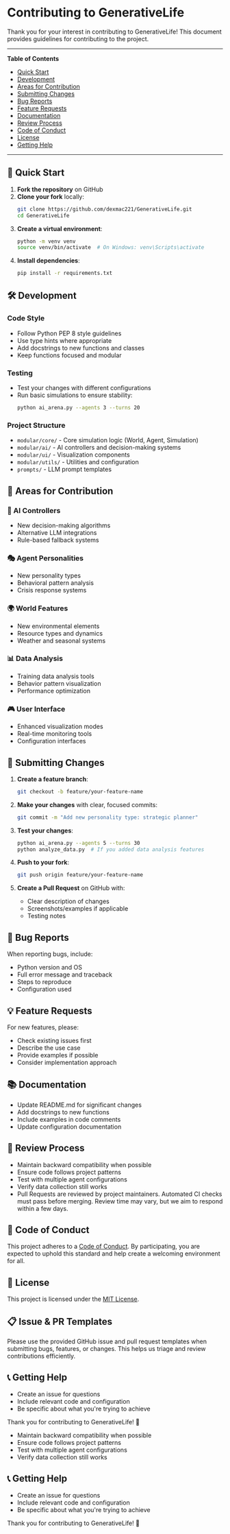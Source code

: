 # Contributing to GenerativeLife

Thank you for your interest in contributing to GenerativeLife! This document provides guidelines for contributing to the project.

---

**Table of Contents**

- [Quick Start](#-quick-start)
- [Development](#️-development)
- [Areas for Contribution](#-areas-for-contribution)
- [Submitting Changes](#-submitting-changes)
- [Bug Reports](#-bug-reports)
- [Feature Requests](#-feature-requests)
- [Documentation](#-documentation)
- [Review Process](#-review-process)
- [Code of Conduct](#-code-of-conduct)
- [License](#-license)
- [Getting Help](#-getting-help)

---

## 🚀 Quick Start

1. **Fork the repository** on GitHub
2. **Clone your fork** locally:
   ```bash
   git clone https://github.com/dexmac221/GenerativeLife.git
   cd GenerativeLife
   ```
3. **Create a virtual environment**:
   ```bash
   python -m venv venv
   source venv/bin/activate  # On Windows: venv\Scripts\activate
   ```
4. **Install dependencies**:
   ```bash
   pip install -r requirements.txt
   ```

## 🛠️ Development

### Code Style

- Follow Python PEP 8 style guidelines
- Use type hints where appropriate
- Add docstrings to new functions and classes
- Keep functions focused and modular

### Testing

- Test your changes with different configurations
- Run basic simulations to ensure stability:
  ```bash
  python ai_arena.py --agents 3 --turns 20
  ```

### Project Structure

- `modular/core/` - Core simulation logic (World, Agent, Simulation)
- `modular/ai/` - AI controllers and decision-making systems
- `modular/ui/` - Visualization components
- `modular/utils/` - Utilities and configuration
- `prompts/` - LLM prompt templates

## 🎯 Areas for Contribution

### 🧠 AI Controllers

- New decision-making algorithms
- Alternative LLM integrations
- Rule-based fallback systems

### 🎭 Agent Personalities

- New personality types
- Behavioral pattern analysis
- Crisis response systems

### 🌍 World Features

- New environmental elements
- Resource types and dynamics
- Weather and seasonal systems

### 📊 Data Analysis

- Training data analysis tools
- Behavior pattern visualization
- Performance optimization

### 🎮 User Interface

- Enhanced visualization modes
- Real-time monitoring tools
- Configuration interfaces

## 📝 Submitting Changes

1. **Create a feature branch**:

   ```bash
   git checkout -b feature/your-feature-name
   ```

2. **Make your changes** with clear, focused commits:

   ```bash
   git commit -m "Add new personality type: strategic planner"
   ```

3. **Test your changes**:

   ```bash
   python ai_arena.py --agents 5 --turns 30
   python analyze_data.py  # If you added data analysis features
   ```

4. **Push to your fork**:

   ```bash
   git push origin feature/your-feature-name
   ```

5. **Create a Pull Request** on GitHub with:
   - Clear description of changes
   - Screenshots/examples if applicable
   - Testing notes

## 🐛 Bug Reports

When reporting bugs, include:

- Python version and OS
- Full error message and traceback
- Steps to reproduce
- Configuration used

## 💡 Feature Requests

For new features, please:

- Check existing issues first
- Describe the use case
- Provide examples if possible
- Consider implementation approach

## 📚 Documentation

- Update README.md for significant changes
- Add docstrings to new functions
- Include examples in code comments
- Update configuration documentation

## 🔄 Review Process

- Maintain backward compatibility when possible
- Ensure code follows project patterns
- Test with multiple agent configurations
- Verify data collection still works
- Pull Requests are reviewed by project maintainers. Automated CI checks must pass before merging. Review time may vary, but we aim to respond within a few days.

## 🤝 Code of Conduct

This project adheres to a [Code of Conduct](CODE_OF_CONDUCT.md). By participating, you are expected to uphold this standard and help create a welcoming environment for all.

## 📄 License

This project is licensed under the [MIT License](LICENSE).

## 📋 Issue & PR Templates

Please use the provided GitHub issue and pull request templates when submitting bugs, features, or changes. This helps us triage and review contributions efficiently.

## 📞 Getting Help

- Create an issue for questions
- Include relevant code and configuration
- Be specific about what you're trying to achieve

Thank you for contributing to GenerativeLife! 🎉

- Maintain backward compatibility when possible
- Ensure code follows project patterns
- Test with multiple agent configurations
- Verify data collection still works

## 📞 Getting Help

- Create an issue for questions
- Include relevant code and configuration
- Be specific about what you're trying to achieve

Thank you for contributing to GenerativeLife! 🎉

